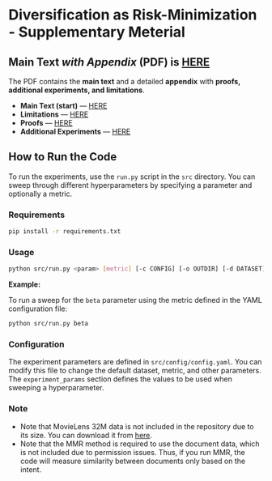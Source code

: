 # Diversification as Risk-Minimization - Supplementary Meterial

## Main Text _with Appendix_ (PDF) is [HERE](https://raw.githubusercontent.com/anonymousIR26/wsdm-sup/main/paper.pdf)
The PDF contains the **main text** and a detailed **appendix** with **proofs, additional experiments, and limitations**.

- **Main Text (start)** — [HERE](https://mozilla.github.io/pdf.js/web/viewer.html?file=https%3A%2F%2Fraw.githubusercontent.com%2FanonymousIR26%2Fwsdm-sup%2Fmain%2Fpaper.pdf#page=1)
- **Limitations** — [HERE](https://mozilla.github.io/pdf.js/web/viewer.html?file=https%3A%2F%2Fraw.githubusercontent.com%2FanonymousIR26%2Fwsdm-sup%2Fmain%2Fpaper.pdf#page=11)
- **Proofs** — [HERE](https://mozilla.github.io/pdf.js/web/viewer.html?file=https%3A%2F%2Fraw.githubusercontent.com%2FanonymousIR26%2Fwsdm-sup%2Fmain%2Fpaper.pdf#page=11)
- **Additional Experiments** — [HERE](https://mozilla.github.io/pdf.js/web/viewer.html?file=https%3A%2F%2Fraw.githubusercontent.com%2FanonymousIR26%2Fwsdm-sup%2Fmain%2Fpaper.pdf#page=12)

## How to Run the Code

To run the experiments, use the `run.py` script in the `src` directory. You can sweep through different hyperparameters by specifying a parameter and optionally a metric.

### Requirements

```bash
pip install -r requirements.txt
```

### Usage

```bash
python src/run.py <param> [metric] [-c CONFIG] [-o OUTDIR] [-d DATASET]
```

**Example:**

To run a sweep for the `beta` parameter using the metric defined in the YAML configuration file:

```bash
python src/run.py beta
```

### Configuration

The experiment parameters are defined in `src/config/config.yaml`. You can modify this file to change the default dataset, metric, and other parameters. The `experiment_params` section defines the values to be used when sweeping a hyperparameter.

### Note
- Note that MovieLens 32M data is not included in the repository due to its size. You can download it from [here](https://grouplens.org/datasets/movielens/32m/).
- Note that the MMR method is required to use the document data, which is not included due to permission issues. Thus, if you run MMR, the code will measure similarity between documents only based on the intent.
